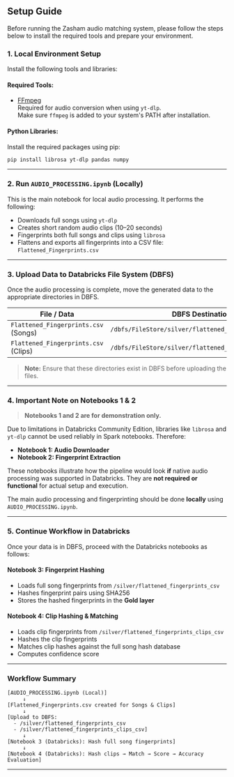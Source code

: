 ## Setup Guide

Before running the Zasham audio matching system, please follow the steps below to install the required tools and prepare your environment.

### 1. Local Environment Setup

Install the following tools and libraries:

#### Required Tools:
- [FFmpeg](https://ffmpeg.org/download.html)  
  Required for audio conversion when using `yt-dlp`.  
  Make sure `ffmpeg` is added to your system's PATH after installation.

#### Python Libraries:
Install the required packages using pip:
```bash
pip install librosa yt-dlp pandas numpy
```

---

### 2. Run `AUDIO_PROCESSING.ipynb` (Locally)

This is the main notebook for local audio processing. It performs the following:
- Downloads full songs using `yt-dlp`
- Creates short random audio clips (10–20 seconds)
- Fingerprints both full songs and clips using `librosa`
- Flattens and exports all fingerprints into a CSV file:  
  `Flattened_Fingerprints.csv`

---

### 3. Upload Data to Databricks File System (DBFS)

Once the audio processing is complete, move the generated data to the appropriate directories in DBFS.

| File / Data                          | DBFS Destination Path                                             |
|-------------------------------------|-------------------------------------------------------------------|
| `Flattened_Fingerprints.csv` (Songs) | `/dbfs/FileStore/silver/flattened_fingerprints_csv/`              |
| `Flattened_Fingerprints.csv` (Clips) | `/dbfs/FileStore/silver/flattened_fingerprints_clips_csv/`        |

> **Note:** Ensure that these directories exist in DBFS before uploading the files.

---

### 4. Important Note on Notebooks 1 & 2

> **Notebooks 1 and 2 are for demonstration only.**

Due to limitations in Databricks Community Edition, libraries like `librosa` and `yt-dlp` cannot be used reliably in Spark notebooks. Therefore:
- **Notebook 1: Audio Downloader**
- **Notebook 2: Fingerprint Extraction**

These notebooks illustrate how the pipeline would look **if** native audio processing was supported in Databricks. They are **not required or functional** for actual setup and execution.

The main audio processing and fingerprinting should be done **locally** using `AUDIO_PROCESSING.ipynb`.

---

### 5. Continue Workflow in Databricks

Once your data is in DBFS, proceed with the Databricks notebooks as follows:

#### Notebook 3: Fingerprint Hashing
- Loads full song fingerprints from `/silver/flattened_fingerprints_csv`
- Hashes fingerprint pairs using SHA256
- Stores the hashed fingerprints in the **Gold layer**

#### Notebook 4: Clip Hashing & Matching
- Loads clip fingerprints from `/silver/flattened_fingerprints_clips_csv`
- Hashes the clip fingerprints
- Matches clip hashes against the full song hash database
- Computes confidence score

---

### Workflow Summary

```text
[AUDIO_PROCESSING.ipynb (Local)]
     ↓
[Flattened_Fingerprints.csv created for Songs & Clips]
     ↓
[Upload to DBFS:
  - /silver/flattened_fingerprints_csv
  - /silver/flattened_fingerprints_clips_csv]
     ↓
[Notebook 3 (Databricks): Hash full song fingerprints]
     ↓
[Notebook 4 (Databricks): Hash clips → Match → Score → Accuracy Evaluation]
```

---  